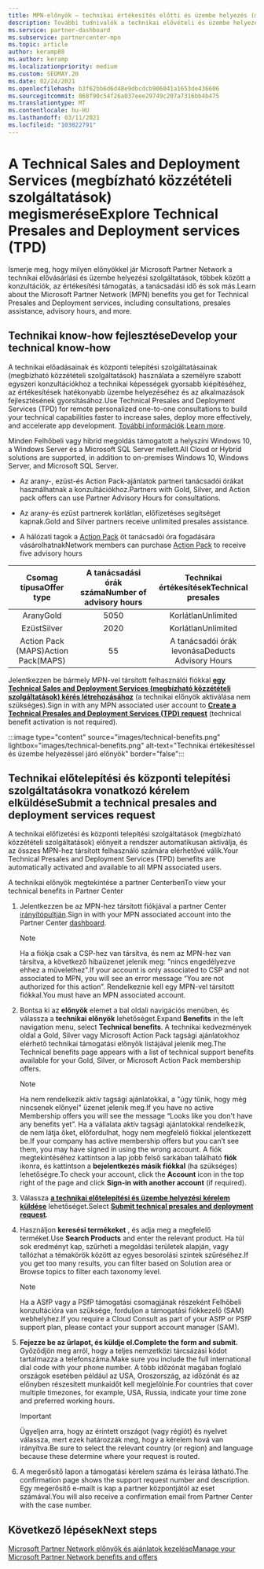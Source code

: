```yaml
---
title: MPN-előnyök – technikai értékesítés előtti és üzembe helyezés (megbízható közzétételi)
description: További tudnivalók a technikai elővételi és üzembe helyezési szolgáltatás (megbízható közzétételi szolgáltatások) Microsoft Partner Network (MPN) előnyeiről
ms.service: partner-dashboard
ms.subservice: partnercenter-mpn
ms.topic: article
author: keramp88
ms.author: keramp
ms.localizationpriority: medium
ms.custom: SEOMAY.20
ms.date: 02/24/2021
ms.openlocfilehash: b3f62bb6d6d48e9dbcdcb906041a1653de436606
ms.sourcegitcommit: 868f90c54f26a037eee29749c207a7316bb4b475
ms.translationtype: MT
ms.contentlocale: hu-HU
ms.lasthandoff: 03/11/2021
ms.locfileid: "103022791"
---
```

# <a name="explore-technical-presales-and-deployment-services-tpd"></a><span data-ttu-id="a2245-103">A Technical Sales and Deployment Services (megbízható közzétételi szolgáltatások) megismerése</span><span class="sxs-lookup"><span data-stu-id="a2245-103">Explore Technical Presales and Deployment services (TPD)</span></span> 

<span data-ttu-id="a2245-104">Ismerje meg, hogy milyen előnyökkel jár Microsoft Partner Network a technikai elővásárlási és üzembe helyezési szolgáltatások, többek között a konzultációk, az értékesítési támogatás, a tanácsadási idő és sok más.</span><span class="sxs-lookup"><span data-stu-id="a2245-104">Learn about the Microsoft Partner Network (MPN) benefits you get for Technical Presales and Deployment services, including consultations, presales assistance, advisory hours, and more.</span></span>

## <a name="develop-your-technical-know-how"></a><span data-ttu-id="a2245-105">Technikai know-how fejlesztése</span><span class="sxs-lookup"><span data-stu-id="a2245-105">Develop your technical know-how</span></span>

<span data-ttu-id="a2245-106">A technikai előadásainak és központi telepítési szolgáltatásainak (megbízható közzétételi szolgáltatások) használata a személyre szabott egyszeri konzultációkhoz a technikai képességek gyorsabb kiépítéséhez, az értékesítések hatékonyabb üzembe helyezéséhez és az alkalmazások fejlesztésének gyorsításához.</span><span class="sxs-lookup"><span data-stu-id="a2245-106">Use Technical Presales and Deployment Services (TPD) for remote personalized one-to-one consultations to build your technical capabilities faster to increase sales, deploy more effectively, and accelerate app development.</span></span> <span data-ttu-id="a2245-107">[További információk](https://aka.ms/TPD).</span><span class="sxs-lookup"><span data-stu-id="a2245-107">[Learn more](https://aka.ms/TPD).</span></span>

<span data-ttu-id="a2245-108">Minden Felhőbeli vagy hibrid megoldás támogatott a helyszíni Windows 10, a Windows Server és a Microsoft SQL Server mellett.</span><span class="sxs-lookup"><span data-stu-id="a2245-108">All Cloud or Hybrid solutions are supported, in addition to on-premises Windows 10, Windows Server, and Microsoft SQL Server.</span></span> 

- <span data-ttu-id="a2245-109">Az arany-, ezüst-és Action Pack-ajánlatok partneri tanácsadói órákat használhatnak a konzultációkhoz.</span><span class="sxs-lookup"><span data-stu-id="a2245-109">Partners with Gold, Silver, and Action pack offers can use Partner Advisory Hours for consultations.</span></span> 

- <span data-ttu-id="a2245-110">Az arany-és ezüst partnerek korlátlan, előfizetéses segítséget kapnak.</span><span class="sxs-lookup"><span data-stu-id="a2245-110">Gold and Silver partners receive unlimited presales assistance.</span></span> 

- <span data-ttu-id="a2245-111">A hálózati tagok a [Action Pack](https://partner.microsoft.com/membership/action-pack) öt tanácsadói óra fogadására vásárolhatnak</span><span class="sxs-lookup"><span data-stu-id="a2245-111">Network members can  purchase [Action Pack](https://partner.microsoft.com/membership/action-pack) to receive five advisory hours</span></span>  

|     <span data-ttu-id="a2245-112">Csomag típusa</span><span class="sxs-lookup"><span data-stu-id="a2245-112">Offer type</span></span>    | <span data-ttu-id="a2245-113">A tanácsadási órák száma</span><span class="sxs-lookup"><span data-stu-id="a2245-113">Number of advisory hours</span></span> |   <span data-ttu-id="a2245-114">Technikai értékesítések</span><span class="sxs-lookup"><span data-stu-id="a2245-114">Technical presales</span></span>   |
|:-----------------:|:------------------------:|:----------------------:|
|        <span data-ttu-id="a2245-115">Arany</span><span class="sxs-lookup"><span data-stu-id="a2245-115">Gold</span></span>       |            <span data-ttu-id="a2245-116">50</span><span class="sxs-lookup"><span data-stu-id="a2245-116">50</span></span>            |        <span data-ttu-id="a2245-117">Korlátlan</span><span class="sxs-lookup"><span data-stu-id="a2245-117">Unlimited</span></span>       |
|       <span data-ttu-id="a2245-118">Ezüst</span><span class="sxs-lookup"><span data-stu-id="a2245-118">Silver</span></span>      |            <span data-ttu-id="a2245-119">20</span><span class="sxs-lookup"><span data-stu-id="a2245-119">20</span></span>            |        <span data-ttu-id="a2245-120">Korlátlan</span><span class="sxs-lookup"><span data-stu-id="a2245-120">Unlimited</span></span>       |
| <span data-ttu-id="a2245-121">Action Pack (MAPS)</span><span class="sxs-lookup"><span data-stu-id="a2245-121">Action Pack(MAPS)</span></span> |             <span data-ttu-id="a2245-122">5</span><span class="sxs-lookup"><span data-stu-id="a2245-122">5</span></span>            | <span data-ttu-id="a2245-123">A tanácsadói órák levonása</span><span class="sxs-lookup"><span data-stu-id="a2245-123">Deducts Advisory Hours</span></span> |

<span data-ttu-id="a2245-124">Jelentkezzen be bármely MPN-vel társított felhasználói fiókkal **[egy Technical Sales and Deployment Services (megbízható közzétételi szolgáltatások) kérés létrehozásához](https://partner.microsoft.com/dashboard/mpn/membership/benefits/technical/createadvisoryhours-servicerequest)** (a technikai előnyök aktiválása nem szükséges).</span><span class="sxs-lookup"><span data-stu-id="a2245-124">Sign in with any MPN associated user account to **[Create a Technical Presales and Deployment Services (TPD) request](https://partner.microsoft.com/dashboard/mpn/membership/benefits/technical/createadvisoryhours-servicerequest)** (technical benefit activation is not required).</span></span>

:::image type="content" source="images/technical-benefits.png" lightbox="images/technical-benefits.png" alt-text="Technikai értékesítéssel és üzembe helyezéssel járó előnyök" border="false":::

## <a name="submit-a-technical-presales-and-deployment-services-request"></a><span data-ttu-id="a2245-126">Technikai előtelepítési és központi telepítési szolgáltatásokra vonatkozó kérelem elküldése</span><span class="sxs-lookup"><span data-stu-id="a2245-126">Submit a technical presales and deployment services request</span></span> 

<span data-ttu-id="a2245-127">A technikai előfizetési és központi telepítési szolgáltatások (megbízható közzétételi szolgáltatások) előnyeit a rendszer automatikusan aktiválja, és az összes MPN-hez társított felhasználó számára elérhetővé válik.</span><span class="sxs-lookup"><span data-stu-id="a2245-127">Your Technical Presales and Deployment Services (TPD) benefits are automatically activated and available to all MPN associated users.</span></span> 

<span data-ttu-id="a2245-128">A technikai előnyök megtekintése a partner Centerben</span><span class="sxs-lookup"><span data-stu-id="a2245-128">To view your technical benefits in Partner Center</span></span>

1. <span data-ttu-id="a2245-129">Jelentkezzen be az MPN-hez társított fiókjával a partner Center [irányítópultján](https://partner.microsoft.com/dashboard).</span><span class="sxs-lookup"><span data-stu-id="a2245-129">Sign in with your MPN associated account into the Partner Center [dashboard](https://partner.microsoft.com/dashboard).</span></span> 

   > [!NOTE]
   > <span data-ttu-id="a2245-130">Ha a fiókja csak a CSP-hez van társítva, és nem az MPN-hez van társítva, a következő hibaüzenet jelenik meg: "nincs engedélyezve ehhez a művelethez".</span><span class="sxs-lookup"><span data-stu-id="a2245-130">If your account is only associated to CSP and not associated to MPN, you will see an error message “You are not authorized for this action”.</span></span> <span data-ttu-id="a2245-131">Rendelkeznie kell egy MPN-vel társított fiókkal.</span><span class="sxs-lookup"><span data-stu-id="a2245-131">You must have an MPN associated account.</span></span>

2. <span data-ttu-id="a2245-132">Bontsa ki az **előnyök** elemet a bal oldali navigációs menüben, és válassza a **technikai előnyök** lehetőséget.</span><span class="sxs-lookup"><span data-stu-id="a2245-132">Expand **Benefits** in the left navigation menu, select **Technical benefits**.</span></span> <span data-ttu-id="a2245-133">A technikai kedvezmények oldal a Gold, Silver vagy Microsoft Action Pack tagsági ajánlatokhoz elérhető technikai támogatási előnyök listájával jelenik meg.</span><span class="sxs-lookup"><span data-stu-id="a2245-133">The Technical benefits page appears with a list of technical support benefits available for your Gold, Silver, or Microsoft Action Pack membership offers.</span></span> 

   > [!NOTE]
   > <span data-ttu-id="a2245-134">Ha nem rendelkezik aktív tagsági ajánlatokkal, a "úgy tűnik, hogy még nincsenek előnyei" üzenet jelenik meg.</span><span class="sxs-lookup"><span data-stu-id="a2245-134">If you have no active Membership offers you will see the message “Looks like you don't have any benefits yet”.</span></span> <span data-ttu-id="a2245-135">Ha a vállalata aktív tagsági ajánlatokkal rendelkezik, de nem látja őket, előfordulhat, hogy nem megfelelő fiókkal jelentkezett be.</span><span class="sxs-lookup"><span data-stu-id="a2245-135">If your company has active membership offers but you can’t see them, you may have signed in using the wrong account.</span></span> <span data-ttu-id="a2245-136">A fiók megtekintéséhez kattintson a lap jobb felső sarkában található **fiók** ikonra, és kattintson a **bejelentkezés másik fiókkal** (ha szükséges) lehetőségre.</span><span class="sxs-lookup"><span data-stu-id="a2245-136">To check your account, click the **Account** icon in the top right of the page and click **Sign-in with another account** (if required).</span></span>

3. <span data-ttu-id="a2245-137">Válassza **[a technikai előtelepítési és üzembe helyezési kérelem küldése](https://partner.microsoft.com/dashboard/mpn/membership/benefits/technical/createadvisoryhours-servicerequest)** lehetőséget.</span><span class="sxs-lookup"><span data-stu-id="a2245-137">Select **[Submit technical presales and deployment request](https://partner.microsoft.com/dashboard/mpn/membership/benefits/technical/createadvisoryhours-servicerequest)**.</span></span>

4. <span data-ttu-id="a2245-138">Használjon **keresési termékeket** , és adja meg a megfelelő terméket.</span><span class="sxs-lookup"><span data-stu-id="a2245-138">Use **Search Products** and enter the relevant product.</span></span> <span data-ttu-id="a2245-139">Ha túl sok eredményt kap, szűrheti a megoldási területek alapján, vagy tallózhat a témakörök között az egyes besorolási szintek szűréséhez.</span><span class="sxs-lookup"><span data-stu-id="a2245-139">If you get too many results, you can filter based on Solution area or Browse topics to filter each taxonomy level.</span></span>

   > [!NOTE]
   > <span data-ttu-id="a2245-140">Ha a ASfP vagy a PSfP támogatási csomagjának részeként Felhőbeli konzultációra van szüksége, forduljon a támogatási fiókkezelő (SAM) webhelyhez.</span><span class="sxs-lookup"><span data-stu-id="a2245-140">If you require a Cloud Consult as part of your ASfP or PSfP support plan, please contact your support account manager (SAM).</span></span>

5. <span data-ttu-id="a2245-141">**Fejezze be az űrlapot, és küldje el.**</span><span class="sxs-lookup"><span data-stu-id="a2245-141">**Complete the form and submit.**</span></span> <span data-ttu-id="a2245-142">Győződjön meg arról, hogy a teljes nemzetközi tárcsázási kódot tartalmazza a telefonszáma.</span><span class="sxs-lookup"><span data-stu-id="a2245-142">Make sure you include the full international dial code with your phone number.</span></span> <span data-ttu-id="a2245-143">A több időzónát magában foglaló országok esetében például az USA, Oroszország, az időzónát és az előnyben részesített munkaidőt kell megjelölnie.</span><span class="sxs-lookup"><span data-stu-id="a2245-143">For countries that cover multiple timezones,  for example, USA, Russia, indicate your time zone and preferred working hours.</span></span>

   > [!IMPORTANT]
   > <span data-ttu-id="a2245-144">Ügyeljen arra, hogy az érintett országot (vagy régiót) és nyelvet válassza, mert ezek határozzák meg, hogy a kérelem hová van irányítva.</span><span class="sxs-lookup"><span data-stu-id="a2245-144">Be sure to select the relevant country (or region) and language because these determine where your request is routed.</span></span>

6. <span data-ttu-id="a2245-145">A megerősítő lapon a támogatási kérelem száma és leírása látható.</span><span class="sxs-lookup"><span data-stu-id="a2245-145">The confirmation page shows the support request number and description.</span></span> <span data-ttu-id="a2245-146">Egy megerősítő e-mailt is kap a partner központjától az eset számával.</span><span class="sxs-lookup"><span data-stu-id="a2245-146">You will also receive a confirmation email from Partner Center with the case number.</span></span>

## <a name="next-steps"></a><span data-ttu-id="a2245-147">Következő lépések</span><span class="sxs-lookup"><span data-stu-id="a2245-147">Next steps</span></span>

[<span data-ttu-id="a2245-148">Microsoft Partner Network előnyök és ajánlatok kezelése</span><span class="sxs-lookup"><span data-stu-id="a2245-148">Manage your Microsoft Partner Network benefits and offers</span></span>](manage-your-partner-network-benefits.md)
